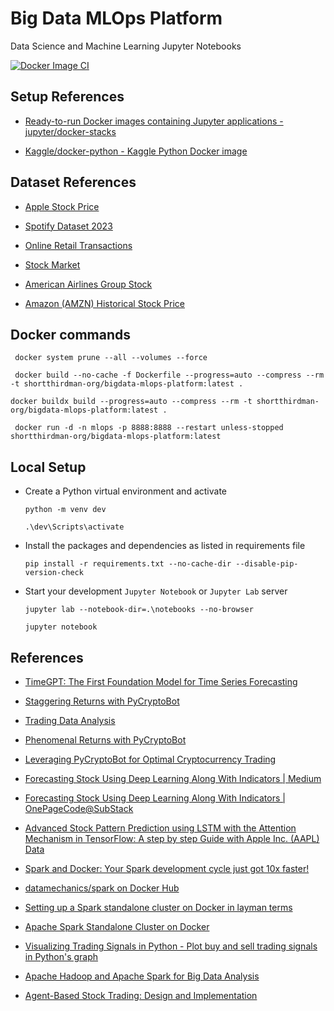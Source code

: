 # Big Data MLOps Platform

Data Science and Machine Learning Jupyter Notebooks

[![Docker Image CI](https://github.com/shortthirdman/DataScience-Jupyter-Notebooks/actions/workflows/docker.yaml/badge.svg?branch=main&event=workflow_run)](https://github.com/shortthirdman/DataScience-Jupyter-Notebooks/actions/workflows/docker.yaml)

## Setup References

- [Ready-to-run Docker images containing Jupyter applications - jupyter/docker-stacks](https://github.com/jupyter/docker-stacks)

- [Kaggle/docker-python - Kaggle Python Docker image](https://github.com/Kaggle/docker-python)


## Dataset References

- [Apple Stock Price](https://www.kaggle.com/datasets/rafsunahmad/apple-stock-price)

- [Spotify Dataset 2023](https://www.kaggle.com/datasets/tonygordonjr/spotify-dataset-2023)

- [Online Retail Transactions](https://www.kaggle.com/datasets/thedevastator/online-retail-transaction-data)

- [Stock Market](https://www.kaggle.com/datasets/jacksoncrow/stock-market-dataset)

- [American Airlines Group Stock](https://www.kaggle.com/datasets/varpit94/american-airlines-group-stock-data)

- [Amazon (AMZN) Historical Stock Price](https://www.kaggle.com/datasets/specter7/amazon-amzn-historical-stock-price-data)

## Docker commands

```shell
 docker system prune --all --volumes --force
```

```shell
 docker build --no-cache -f Dockerfile --progress=auto --compress --rm -t shortthirdman-org/bigdata-mlops-platform:latest .
```

```shell
docker buildx build --progress=auto --compress --rm -t shortthirdman-org/bigdata-mlops-platform:latest .
```

```shell
 docker run -d -n mlops -p 8888:8888 --restart unless-stopped shortthirdman-org/bigdata-mlops-platform:latest
```


## Local Setup

  - Create a Python virtual environment and activate
	
	```shell
	python -m venv dev
	````
	
	```shell
	.\dev\Scripts\activate
	```

  - Install the packages and dependencies as listed in requirements file
	
	```shell
	pip install -r requirements.txt --no-cache-dir --disable-pip-version-check
	```

  - Start your development `Jupyter Notebook` or `Jupyter Lab` server
	
	```shell
	jupyter lab --notebook-dir=.\notebooks --no-browser
	```
	
	```shell
	jupyter notebook
	```

## References

- [TimeGPT: The First Foundation Model for Time Series Forecasting](https://towardsdatascience.com/timegpt-the-first-foundation-model-for-time-series-forecasting-bf0a75e63b3a)

- [Staggering Returns with PyCryptoBot](https://trading-data-analysis.pro/staggering-returns-with-pycryptobot-39dd2ef5ead5)

- [Trading Data Analysis](https://trading-data-analysis.pro/)

- [Phenomenal Returns with PyCryptoBot](https://trading-data-analysis.pro/phenomenal-returns-with-pycryptobot-16e62f5f684)

- [Leveraging PyCryptoBot for Optimal Cryptocurrency Trading](https://coinsbench.com/leveraging-pycryptobot-for-optimal-cryptocurrency-trading-5b7082354cd3)

- [Forecasting Stock Using Deep Learning Along With Indicators | Medium](https://medium.com/@redeaddiscolll/forecasting-stock-using-deep-learning-along-with-indicators-c1523101c08d)

- [Forecasting Stock Using Deep Learning Along With Indicators | OnePageCode@SubStack](https://onepagecode.substack.com/p/forecasting-stock-using-deep-learning-220)

- [Advanced Stock Pattern Prediction using LSTM with the Attention Mechanism in TensorFlow: A step by step Guide with Apple Inc. (AAPL) Data](https://drlee.io/advanced-stock-pattern-prediction-using-lstm-with-the-attention-mechanism-in-tensorflow-a-step-by-143a2e8b0e95)

- [Spark and Docker: Your Spark development cycle just got 10x faster!](https://towardsdatascience.com/spark-and-docker-your-spark-development-cycle-just-got-10x-faster-f41ed50c67fd)

- [datamechanics/spark on Docker Hub](https://hub.docker.com/r/datamechanics/spark)

- [Setting up a Spark standalone cluster on Docker in layman terms](https://medium.com/@MarinAgli1/setting-up-a-spark-standalone-cluster-on-docker-in-layman-terms-8cbdc9fdd14b)

- [Apache Spark Standalone Cluster on Docker](https://github.com/cluster-apps-on-docker/spark-standalone-cluster-on-docker)

- [Visualizing Trading Signals in Python - Plot buy and sell trading signals in Python's graph](https://eodhd.medium.com/visualizing-trading-signals-in-python-3cab01cc5847)

- [Apache Hadoop and Apache Spark for Big Data Analysis](https://towardsdatascience.com/apache-hadoop-and-apache-spark-for-big-data-analysis-daaf659fd0ee)

- [Agent-Based Stock Trading: Design and Implementation](https://medium.com/@redeaddiscolll/agent-based-stock-trading-design-and-implementation-85543b981abe)